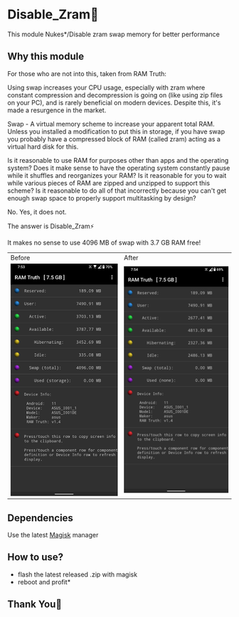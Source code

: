 # Disable_Zram🍉
This module Nukes*/Disable zram swap memory for better performance 

## Why this module 
For those who are not into this, taken from RAM Truth:

Using swap increases your CPU usage, especially with zram where constant compression and decompression is going on (like using zip files on your PC), and is rarely beneficial on modern devices. Despite this, it's made a resurgence in the market.

Swap - A virtual memory scheme to increase your apparent total RAM. Unless you installed a modification to put this in storage, if you have swap you probably have a compressed block of RAM (called zram) acting as a virtual hard disk for this.

Is it reasonable to use RAM for purposes other than apps and the operating system? Does it make sense to have the operating system constantly pause while it shuffles and reorganizes your RAM? Is it reasonable for you to wait while various pieces of RAM are zipped and unzipped to support this scheme? Is it reasonable to do all of that incorrectly because you can't get enough swap space to properly support multitasking by design?

No. Yes, it does not.

The answer is Disable_Zram⚡

It makes no sense to use 4096 MB of swap with 3.7 GB RAM free!
<table>
  <tr>
    <td>Before</td>
    <td>After</td>
   </tr> 
   <tr>
      <td><img src="https://github.com/Nayemhasan/Disable_Zram/blob/main/pics/before.jpg"></td>
      <td><img src="https://github.com/Nayemhasan/Disable_Zram/blob/main/pics/after.jpg"></td>
  </tr>
</table>

## Dependencies
Use the latest [Magisk](https://magiskmanager.com/) manager

## How to use?
 - flash the latest released .zip with magisk
 - reboot and profit*

## Thank You🍉
 

